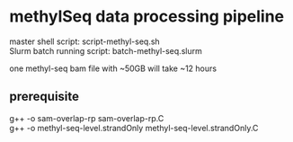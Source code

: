 # methylSeq data processing pipeline

master shell script:      script-methyl-seq.sh  
Slurm batch running script:     batch-methyl-seq.slurm  
  
one methyl-seq bam file with ~50GB will take ~12 hours  
  
## prerequisite
g++ -o sam-overlap-rp sam-overlap-rp.C  
g++ -o methyl-seq-level.strandOnly methyl-seq-level.strandOnly.C  